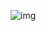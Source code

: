 ![img](https://activity-graph.herokuapp.com/graph?username=Lukrisum&theme=vscode&bg_color=FF000000&hide_border=true)
